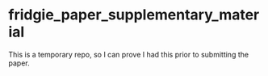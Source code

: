 # fridgie_paper_supplementary_material
This is a temporary repo, so I can prove I had this prior to submitting the paper.
